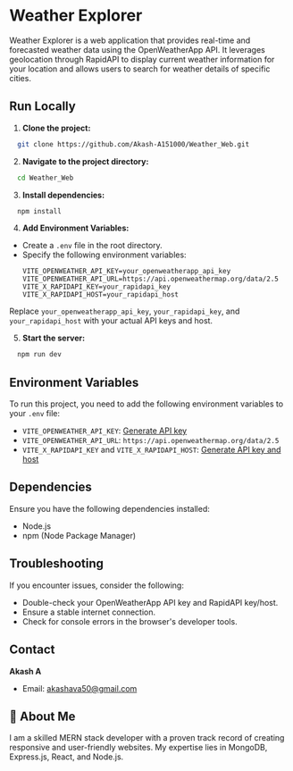 
# Weather Explorer

Weather Explorer is a web application that provides real-time and forecasted weather data using the OpenWeatherApp API. It leverages geolocation through RapidAPI to display current weather information for your location and allows users to search for weather details of specific cities.



## Run Locally

1. **Clone the project:**

```bash
  git clone https://github.com/Akash-A151000/Weather_Web.git
```

2. **Navigate to the project directory:**

```bash
  cd Weather_Web
```

3. **Install dependencies:**

```bash
  npm install
```

4. **Add Environment Variables:**
 - Create a `.env` file in the root directory.
 - Specify the following environment variables:
     ```dotenv
     VITE_OPENWEATHER_API_KEY=your_openweatherapp_api_key
     VITE_OPENWEATHER_API_URL=https://api.openweathermap.org/data/2.5
     VITE_X_RAPIDAPI_KEY=your_rapidapi_key
     VITE_X_RAPIDAPI_HOST=your_rapidapi_host
     ```
 Replace `your_openweatherapp_api_key`, `your_rapidapi_key`, and `your_rapidapi_host` with your actual API keys and host.


5. **Start the server:**

```bash
  npm run dev
```


## Environment Variables

To run this project, you need to add the following environment variables to your `.env` file:

- `VITE_OPENWEATHER_API_KEY`: [Generate API key](https://openweathermap.org/)
- `VITE_OPENWEATHER_API_URL`: `https://api.openweathermap.org/data/2.5`
- `VITE_X_RAPIDAPI_KEY` and `VITE_X_RAPIDAPI_HOST`: [Generate API key and host](https://rapidapi.com/damngoodapis/api/geolocation)






## Dependencies

Ensure you have the following dependencies installed:

- Node.js
- npm (Node Package Manager)


## Troubleshooting

If you encounter issues, consider the following:
- Double-check your OpenWeatherApp API key and RapidAPI key/host.
- Ensure a stable internet connection.
- Check for console errors in the browser's developer tools.
## Contact

**Akash A**
- Email: akashava50@gmail.com
## 🚀 About Me
 I am a skilled MERN stack developer with a proven track record of creating responsive and user-friendly websites. My expertise lies in MongoDB, Express.js, React, and Node.js.

